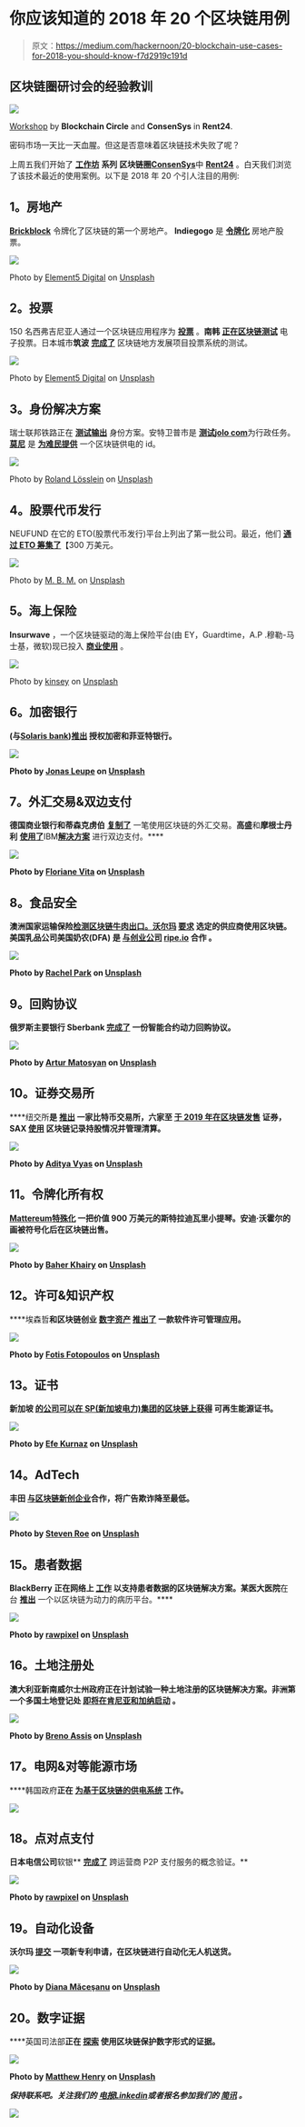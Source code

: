 # 你应该知道的 2018 年 20 个区块链用例

> 原文：<https://medium.com/hackernoon/20-blockchain-use-cases-for-2018-you-should-know-f7d2919c191d>

## 区块链圈研讨会的经验教训

![](img/465c521f280087dabe2fd9a89750b46d.png)

[Workshop](https://www.eventbrite.de/e/blockchain-im-business-workshop-des-blockchain-circle-tickets-50912669164?aff=ebdssbdestsearch) by **Blockchain Circle** and **ConsenSys** in **Rent24**.

密码市场一天比一天血腥。但这是否意味着区块链技术失败了呢？

上周五我们开始了 [**工作坊**](https://www.eventbrite.de/e/blockchain-im-business-workshop-des-blockchain-circle-tickets-50912669164?aff=ebdssbdestsearch) **系列** **区块链圈**[**ConsenSys**](https://consensys.net)中 [**Rent24**](https://www.rent24.com/en/) 。白天我们浏览了该技术最近的使用案例。以下是 2018 年 20 个引人注目的用例:

## **1。房地产**

[**Brickblock**](https://www.brickblock.io/) 令牌化了区块链的第一个房地产。 **Indiegogo** 是 [**令牌化**](https://www.theverge.com/2018/8/23/17766128/indiegogo-real-estate-shares-blockchain) 房地产股票。

![](img/59ca2f9452d8191461439d05205f3bf8.png)

Photo by [Element5 Digital](https://unsplash.com/photos/ls8Kc0P9hAA?utm_source=unsplash&utm_medium=referral&utm_content=creditCopyText) on [Unsplash](https://unsplash.com/search/photos/voting?utm_source=unsplash&utm_medium=referral&utm_content=creditCopyText)

## **2。投票**

150 名西弗吉尼亚人通过一个区块链应用程序为 [**投票**](https://www.theverge.com/2018/11/10/18080518/blockchain-voting-mobile-app-west-virginia-voatz) 。**南韩** [**正在区块链测试**](https://www.coindesk.com/south-korea-eyes-more-reliable-e-voting-with-december-blockchain-trial) 电子投票。日本城市**筑波** [**完成了**](https://www.coindesk.com/japanese-city-trials-blockchain-voting-for-social-development-programs) 区块链地方发展项目投票系统的测试。

![](img/07a830d0187a5c076f935e46f264cced.png)

Photo by [Element5 Digital](https://unsplash.com/photos/ls8Kc0P9hAA?utm_source=unsplash&utm_medium=referral&utm_content=creditCopyText) on [Unsplash](https://unsplash.com/search/photos/voting?utm_source=unsplash&utm_medium=referral&utm_content=creditCopyText)

## **3。身份解决方案**

瑞士联邦铁路正在 [**测试**](/linum-labs/swiss-federal-railway-trials-first-digital-identity-pilot-on-ethereum-4a3cb3c6621)[**输出**](https://www.uport.me/) 身份方案。安特卫普市是 [**测试**](https://stories.jolocom.com/blockchain-enables-citizens-to-manage-own-identity-data-894a557d6e35)[**jolo com**](https://jolocom.io/)为行政任务。 [**莫尼**](https://moni.com/) 是 [**为难民提供**](https://www.technologyreview.com/s/608764/how-blockchain-is-kickstarting-the-financial-lives-of-refugees/) 一个区块链供电的 id。

![](img/47d9466a73b14faeeeccafbeb2b7f1fa.png)

Photo by [Roland Lösslein](https://unsplash.com/photos/DmDYX_ltI48?utm_source=unsplash&utm_medium=referral&utm_content=creditCopyText) on [Unsplash](https://unsplash.com/search/photos/train?utm_source=unsplash&utm_medium=referral&utm_content=creditCopyText)

## **4。股票代币发行**

NEUFUND 在它的 ETO(股票代币发行)平台上列出了第一批公司。最近，他们 [**通过 ETO 筹集了**](https://www.eu-startups.com/2018/12/neufund-raises-funding/)【300 万美元。

![](img/a76505b5d0516017ea75ca16925bd629.png)

Photo by [M. B. M.](https://unsplash.com/photos/ZzOa5G8hSPI?utm_source=unsplash&utm_medium=referral&utm_content=creditCopyText) on [Unsplash](https://unsplash.com/search/photos/stock-exchange?utm_source=unsplash&utm_medium=referral&utm_content=creditCopyText)

## **5。海上保险**

**Insurwave** ，一个区块链驱动的海上保险平台(由 EY，Guardtime，A.P .穆勒-马士基，微软)现已投入 [**商业使用**](https://www.ey.com/en_gl/news/2018/05/world-s-first-blockchain-platform-for-marine-insurance-now-in-co) 。

![](img/07c7224057aed2a1ed21d67651a7628a.png)

Photo by [kinsey](https://unsplash.com/photos/cB8YiJt_0Y0?utm_source=unsplash&utm_medium=referral&utm_content=creditCopyText) on [Unsplash](https://unsplash.com/search/photos/transport?utm_source=unsplash&utm_medium=referral&utm_content=creditCopyText)

## **6。加密银行**

[](https://www.bitwala.com/)****(与[**Solaris bank**](https://www.solarisbank.com/en/))**[**推出**](https://bitcoinmagazine.com/articles/bitwala-offering-german-citizens-joint-crypto-and-fiat-banking-accounts/) 授权加密和菲亚特银行。******

****![](img/e0c6d27cc1bcc614f6b41d252c571b48.png)****

****Photo by [Jonas Leupe](https://unsplash.com/photos/0IVop5v4MMU?utm_source=unsplash&utm_medium=referral&utm_content=creditCopyText) on [Unsplash](https://unsplash.com/search/photos/payment?utm_source=unsplash&utm_medium=referral&utm_content=creditCopyText)****

## ******7。外汇交易&双边支付******

******德国商业银行**和**蒂森克虏伯** [**复制了**](https://www.reuters.com/article/commerzbank-blockchain-thyssenkrupp/commerzbank-demonstrates-first-german-corporate-fx-deal-on-blockchain-idUSL5N1SV2V5) 一笔使用区块链的外汇交易。**高盛**和**摩根士丹利** [**使用了**](https://www.coindesk.com/goldman-morgan-stanley-go-live-with-cls-ibm-powered-blockchain)IBM[**解决方案**](https://www.cls-group.com/products/processing/clsnet/) 进行双边支付。****

****![](img/5927d669bd6400830c141be98df3101f.png)****

****Photo by [Floriane Vita](https://unsplash.com/photos/FyD3OWBuXnY?utm_source=unsplash&utm_medium=referral&utm_content=creditCopyText) on [Unsplash](https://unsplash.com/search/photos/bank?utm_source=unsplash&utm_medium=referral&utm_content=creditCopyText)****

## ****8。食品安全****

******澳洲国家运输**保险[检测**区块链**牛肉出口。**沃尔玛**](https://cointelegraph.com/news/australia-national-transport-insurance-partners-on-blockchain-for-food-safety-trial?utm_source=Telegram&utm_medium=social) [**要求**](https://www.cpapracticeadvisor.com/news/12437001/walmart-to-require-produce-growers-to-use-blockchain-tracking) 选定的供应商使用区块链。**美国乳品公司美国奶农(DFA)** 是 [**与创业公司**](https://cointelegraph.com/news/major-us-dairy-co-op-pilots-blockchain-technology-for-food-supply) **[**ripe.io**](http://ripe.io) 合作** 。****

**![](img/32b3941e5121dca60c7c757642e5f953.png)**

**Photo by [Rachel Park](https://unsplash.com/photos/hrlvr2ZlUNk?utm_source=unsplash&utm_medium=referral&utm_content=creditCopyText) on [Unsplash](https://unsplash.com/search/photos/food?utm_source=unsplash&utm_medium=referral&utm_content=creditCopyText)**

## ****9。回购协议****

**俄罗斯主要银行 **Sberbank** [**完成了**](https://www.coindesk.com/russias-sberbank-uses-smart-contract-to-settle-three-way-repo-deal) 一份智能合约动力回购协议。**

**![](img/f38fb63524fcdee343b4596fff7343a6.png)**

**Photo by [Artur Matosyan](https://unsplash.com/photos/IWeiC32EVp4?utm_source=unsplash&utm_medium=referral&utm_content=creditCopyText) on [Unsplash](https://unsplash.com/search/photos/moscow?utm_source=unsplash&utm_medium=referral&utm_content=creditCopyText)**

## ****10。证券交易所****

****纽交所**是 [**推出**](https://www.theverge.com/2018/8/3/17648830/nyse-new-york-stock-exchange-owner-bitcoin-launch-cryptocurrency) 一家比特币交易所，**六家**至 [**于 2019 年在区块链发售**](https://in.reuters.com/article/uk-swiss-blockchain/swiss-exchange-six-expects-blockchain-platform-to-rule-in-10-years-idINKCN1NI1CK) 证券， **SAX** [**使用**](http://fortune.com/2017/12/07/blockchain-technology-australian-securities-exchange-asx/) 区块链记录持股情况并管理清算。**

**![](img/fbfe2d01ef027fa7de72e5388be36440.png)**

**Photo by [Aditya Vyas](https://unsplash.com/photos/6Ih4UoqzaAs?utm_source=unsplash&utm_medium=referral&utm_content=creditCopyText) on [Unsplash](https://unsplash.com/search/photos/stock-exchange?utm_source=unsplash&utm_medium=referral&utm_content=creditCopyText)**

## ****11。令牌化所有权****

**[**Mattereum**](https://mattereum.com/)[**特殊化**](https://cryptovest.com/news/mattereum-tokenizes-9m-stradivarius-violin/) 一把价值 900 万美元的斯特拉迪瓦里小提琴。安迪·沃霍尔的画被符号化后在区块链出售。**

**![](img/a832f744e0c28d1d1e82be6f40dae9d4.png)**

**Photo by [Baher Khairy](https://unsplash.com/photos/uqKyeMaaAOQ?utm_source=unsplash&utm_medium=referral&utm_content=creditCopyText) on [Unsplash](https://unsplash.com/search/photos/violin?utm_source=unsplash&utm_medium=referral&utm_content=creditCopyText)**

## ****12。许可&知识产权****

****埃森哲**和区块链创业 [**数字资产**](https://www.digitalasset.com/) [**推出了**](https://www.coindesk.com/accenture-puts-software-license-management-on-a-blockchain-platform) 一款软件许可管理应用。**

**![](img/e13c5ec00bc14ab38f697e071b09f51f.png)**

**Photo by [Fotis Fotopoulos](https://unsplash.com/photos/LJ9KY8pIH3E?utm_source=unsplash&utm_medium=referral&utm_content=creditCopyText) on [Unsplash](https://unsplash.com/search/photos/software?utm_source=unsplash&utm_medium=referral&utm_content=creditCopyText)**

## ****13。证书****

****新加坡** [**的公司可以在 **SP(新加坡电力)集团**的区块链上获得**](https://www.cnbc.com/2018/11/07/blockchain-tech-is-taking-on-renewable-energy-trading-in-one-country.html) 可再生能源证书。**

**![](img/dfd24f27152017db2c23faa386c57ee8.png)**

**Photo by [Efe Kurnaz](https://unsplash.com/photos/1yqvbnSE_sQ?utm_source=unsplash&utm_medium=referral&utm_content=creditCopyText) on [Unsplash](https://unsplash.com/search/photos/energy?utm_source=unsplash&utm_medium=referral&utm_content=creditCopyText)**

## ****14。AdTech****

****丰田** [**与区块链新创企业**](https://cointelegraph.com/news/toyota-uses-blockchain-tech-to-reduce-fraud-in-digital-advertising-campaigns?utm_source=Telegram&utm_medium=social)**[](https://lucidity.tech/)**合作，将广告欺诈降至最低。******

****![](img/013e1f233d431773d8adcffa26662fa4.png)****

****Photo by [Steven Roe](https://unsplash.com/photos/Jtk0YQL4k3g?utm_source=unsplash&utm_medium=referral&utm_content=creditCopyText) on [Unsplash](https://unsplash.com/search/photos/digital-ads?utm_source=unsplash&utm_medium=referral&utm_content=creditCopyText)****

## ******15。患者数据******

******BlackBerry** 正在网络上 [**工作**](https://www.prnewswire.com/news-releases/blackberry-brings-its-eot-vision-to-healthcare-to-improve-patient-outcomes-300724407.html) 以支持患者数据的区块链解决方案。某**医大医院**在台 [**推出**](https://cointelegraph.com/news/taiwan-hospital-launches-blockchain-platform-to-improve-medical-record-keeping) 一个以区块链为动力的病历平台。****

****![](img/917297692c392e89e171a64adbb99a90.png)****

****Photo by [rawpixel](https://unsplash.com/photos/w9YHKTK-wLo?utm_source=unsplash&utm_medium=referral&utm_content=creditCopyText) on [Unsplash](https://unsplash.com/search/photos/medicine?utm_source=unsplash&utm_medium=referral&utm_content=creditCopyText)****

## ****16。土地注册处****

****澳大利亚新南威尔士州政府正在计划试验一种土地注册的区块链解决方案。非洲第一个多国土地登记处 [**即将在**肯尼亚**和**加纳**启动**](https://africabusinesscommunities.com/news/africa%E2%80%99s-first-multinational-blockchain-land-registry-to-be-launched-in-kenya-and-ghana/) 。****

**![](img/d330dad07583b5bc6ddd300b30848632.png)**

**Photo by [Breno Assis](https://unsplash.com/photos/r3WAWU5Fi5Q?utm_source=unsplash&utm_medium=referral&utm_content=creditCopyText) on [Unsplash](https://unsplash.com/search/photos/houses?utm_source=unsplash&utm_medium=referral&utm_content=creditCopyText)**

## ****17。电网&对等能源市场****

****韩国政府**正在 [**为基于区块链的供电系统**](https://www.ledgerinsights.com/korea-blockchain-power-grid-energy/) 工作。**

**![](img/c9b09889049739a44150d7a24aea49a8.png)**

## ****18。点对点支付****

**日本电信公司**软银** [**完成了**](https://www.coindesk.com/softbank-completes-blockchain-poc-for-cross-carrier-mobile-payments) 跨运营商 P2P 支付服务的概念验证。**

**![](img/4adc07e694b49a61dd9c8ed716ad11a7.png)**

**Photo by [rawpixel](https://unsplash.com/photos/NCfIwDynL9E?utm_source=unsplash&utm_medium=referral&utm_content=creditCopyText) on [Unsplash](https://unsplash.com/search/photos/mobile?utm_source=unsplash&utm_medium=referral&utm_content=creditCopyText)**

## **19。自动化设备**

****沃尔玛** [**提交**](https://www.coindesk.com/walmart-explores-blockchain-for-connecting-automated-delivery-drones) 一项新专利申请，在区块链进行自动化无人机送货。**

**![](img/0ccdaf934e6f4dbbab8371454a94c11b.png)**

**Photo by [Diana Măceşanu](https://unsplash.com/photos/3ciHxbx9H0U?utm_source=unsplash&utm_medium=referral&utm_content=creditCopyText) on [Unsplash](https://unsplash.com/search/photos/drone?utm_source=unsplash&utm_medium=referral&utm_content=creditCopyText)**

## **20。数字证据**

****英国司法部**正在 [**探索**](https://www.coindesk.com/uk-government-pilots-blockchain-in-bid-to-secure-digital-evidence) 使用区块链保护数字形式的证据。**

**![](img/7c12aa0104149d7637b7bd1cd656c5ea.png)**

**Photo by [Matthew Henry](https://unsplash.com/photos/fPxOowbR6ls?utm_source=unsplash&utm_medium=referral&utm_content=creditCopyText) on [Unsplash](https://unsplash.com/search/photos/security?utm_source=unsplash&utm_medium=referral&utm_content=creditCopyText)**

*****保持联系吧。关注我们的*** [***电报***](https://t.me/blockchaincircle)*[***Linkedin***](https://www.linkedin.com/showcase/blockchain-circle)***或者报名参加我们的*** [***简讯***](http://eepurl.com/dv2_5P) ***。******

***[![](img/fde493a6b80a422b75c629d70f7632f9.png)](https://blockchaincircle.us7.list-manage.com/subscribe)***